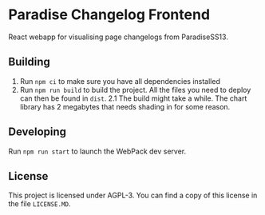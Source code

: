 # Paradise Changelog Frontend

React webapp for visualising page changelogs from ParadiseSS13.

## Building

1. Run `npm ci` to make sure you have all dependencies installed
2. Run `npm run build` to build the project. All the files you need to deploy can then be found in `dist`.
2.1 The build might take a while. The chart library has 2 megabytes that needs shading in for some reason.

## Developing

Run `npm run start` to launch the WebPack dev server.

## License

This project is licensed under AGPL-3. You can find a copy of this license in the file `LICENSE.MD`.
